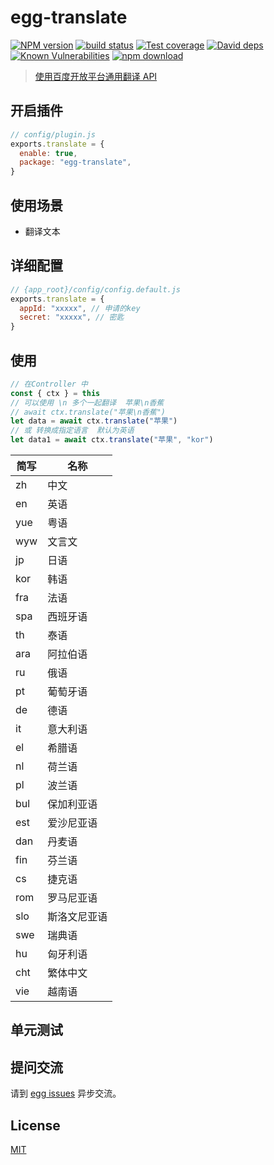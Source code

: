 # egg-translate

[![NPM version][npm-image]][npm-url]
[![build status][travis-image]][travis-url]
[![Test coverage][codecov-image]][codecov-url]
[![David deps][david-image]][david-url]
[![Known Vulnerabilities][snyk-image]][snyk-url]
[![npm download][download-image]][download-url]

[npm-image]: https://img.shields.io/npm/v/egg-translate.svg?style=flat-square
[npm-url]: https://npmjs.org/package/egg-translate
[travis-image]: https://img.shields.io/travis/eggjs/egg-translate.svg?style=flat-square
[travis-url]: https://travis-ci.org/eggjs/egg-translate
[codecov-image]: https://img.shields.io/codecov/c/github/eggjs/egg-translate.svg?style=flat-square
[codecov-url]: https://codecov.io/github/eggjs/egg-translate?branch=master
[david-image]: https://img.shields.io/david/eggjs/egg-translate.svg?style=flat-square
[david-url]: https://david-dm.org/eggjs/egg-translate
[snyk-image]: https://snyk.io/test/npm/egg-translate/badge.svg?style=flat-square
[snyk-url]: https://snyk.io/test/npm/egg-translate
[download-image]: https://img.shields.io/npm/dm/egg-translate.svg?style=flat-square
[download-url]: https://npmjs.org/package/egg-translate

<!--
Description here.
-->

> [使用百度开放平台通用翻译 API](https://api.fanyi.baidu.com/api/trans/product/prodinfo)

<!--

如果有依赖其它插件，请在这里特别说明。如

- md5

-->

## 开启插件

```js
// config/plugin.js
exports.translate = {
  enable: true,
  package: "egg-translate",
}
```

## 使用场景

- 翻译文本

## 详细配置

```js
// {app_root}/config/config.default.js
exports.translate = {
  appId: "xxxxx", // 申请的key
  secret: "xxxxx", // 密匙
}
```

## 使用

```js
// 在Controller 中
const { ctx } = this
// 可以使用 \n 多个一起翻译  苹果\n香蕉
// await ctx.translate("苹果\n香蕉")
let data = await ctx.translate("苹果")
// 或 转换成指定语言  默认为英语
let data1 = await ctx.translate("苹果", "kor")
```

| 简写 | 名称         |
| ---- | ------------ |
| zh   | 中文         |
| en   | 英语         |
| yue  | 粤语         |
| wyw  | 文言文       |
| jp   | 日语         |
| kor  | 韩语         |
| fra  | 法语         |
| spa  | 西班牙语     |
| th   | 泰语         |
| ara  | 阿拉伯语     |
| ru   | 俄语         |
| pt   | 葡萄牙语     |
| de   | 德语         |
| it   | 意大利语     |
| el   | 希腊语       |
| nl   | 荷兰语       |
| pl   | 波兰语       |
| bul  | 保加利亚语   |
| est  | 爱沙尼亚语   |
| dan  | 丹麦语       |
| fin  | 芬兰语       |
| cs   | 捷克语       |
| rom  | 罗马尼亚语   |
| slo  | 斯洛文尼亚语 |
| swe  | 瑞典语       |
| hu   | 匈牙利语     |
| cht  | 繁体中文     |
| vie  | 越南语       |

## 单元测试

<!-- 描述如何在单元测试中使用此插件，例如 schedule 如何触发。无则省略。-->

## 提问交流

请到 [egg issues](https://github.com/XXllXX/egg-translate/issues) 异步交流。

## License

[MIT](LICENSE)
